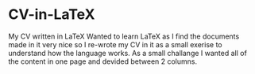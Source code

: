 # CV-in-LaTeX
My CV written in LaTeX
Wanted to learn LaTeX as I find the documents made in it very nice so I re-wrote my CV in it as a small exerise to understand how the language works. As a small challange I wanted all of the content in one page and devided between 2 columns.  
